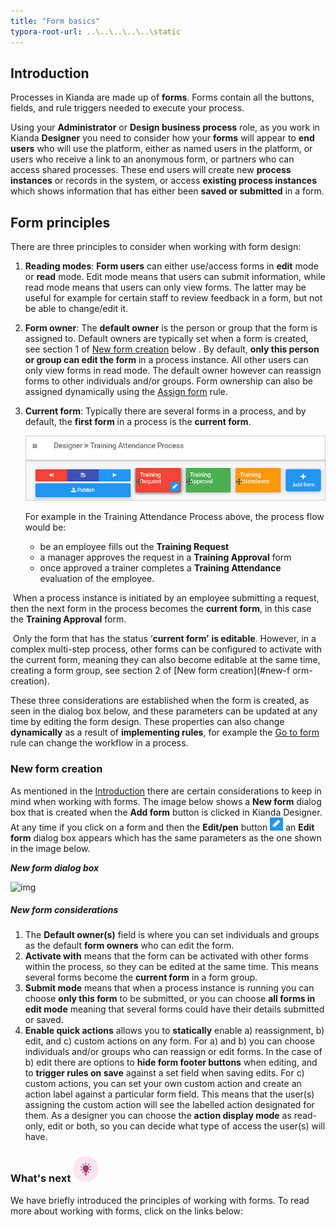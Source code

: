```yaml
---
title: "Form basics"
typora-root-url: ..\..\..\..\..\static
---
```




## Introduction

Processes in Kianda are made up of **forms**. Forms contain all the buttons, fields, and rule triggers needed to execute your process.

Using your **Administrator** or **Design business process** role, as you work in Kianda **Designer** you need to consider how your **forms** will appear to **end users** who will use the platform, either as named users in the platform, or users who receive a link to an anonymous form, or partners who can access shared processes. These end users will create new **process instances** or records in the system, or access **existing process instances** which shows information that has either been **saved or submitted** in a form.

## Form principles

There are three principles to consider when working with form design:

1. **Reading modes**: **Form users** can either use/access forms in **edit** mode or **read** mode. Edit mode means that users can submit information, while read mode means that users can only view forms. The latter may be useful for example for certain staff to review feedback in a form, but not be able to change/edit it.  

2. **Form owner**: The **default owner** is the person or group that the form is assigned to. Default owners are typically set when a form is created, see section 1 of [New form creation](#new-form-creation) below . By default, **only this person or group can edit the form** in a process instance. All other users can only view forms in read mode. The default owner however can reassign forms to other individuals and/or groups. Form ownership can also be assigned dynamically using the [Assign form](/docs/platform/rules/workflow/assign-form/) rule.

3. **Current form**: Typically there are several forms in a process, and by default, the **first form** in a process is the **current form**. 

   ![Three form process example](/images/3-form-example.jpg)

   For example in the Training Attendance Process above, the process flow would be:

   - be an employee fills out the **Training Request**
   - a manager approves the request in a **Training Approval** form
   - once approved a trainer completes a **Training Attendance** evaluation of the employee. 

​		When a process instance is initiated by an employee submitting a request, then the next form in the process becomes the **current form**, in this case 		the **Training Approval** form.

​		Only the form that has the status ‘**current form’** **is editable**. However, in a complex multi-step process, other forms can be configured to activate 		with the current form, meaning they can also become editable at the same time, creating a form group, see section 2 of [New form creation](#new-f		orm-creation). 

These three considerations are established when the form is created, as seen in the dialog box below, and these parameters can be updated at any time by editing the form design. These properties can also change **dynamically** as a result of **implementing rules**, for example the [Go to form](/docs/platform/rules/workflow/go-to-form/) rule can change the workflow in a process.



### New form creation

As mentioned in the [Introduction](#introduction) there are certain considerations to keep in mind when working with forms. The image below shows a **New form** dialog box that is created when the **Add form** button is clicked in Kianda Designer. At any time if you click on a form and then the **Edit/pen** button ![Edit/pen button](/images/penicon.png) an **Edit form** dialog box appears which has the same parameters as the one shown in the image below.

***New form dialog box***

![img](https://academy.kianda.com/wp-content/uploads/2022/03/newformsegments-1.gif)

##### New form considerations

1. The **Default owner(s)** field is where you can set individuals and groups as the default **form owners** who can edit the form.
2. **Activate with** means that the form can be activated with other forms within the process, so they can be edited at the same time. This means several forms become the **current form** in a form group.
3. **Submit mode** means that when a process instance is running you can choose **only this form** to be submitted, or you can choose **all forms in edit mode** meaning that several forms could have their details submitted or saved.
4. **Enable quick actions** allows you to **statically** enable a) reassignment, b) edit, and c) custom actions on any form. For a) and b) you can choose individuals and/or groups who can reassign or edit forms. In the case of b) edit there are options to **hide form footer buttons** when editing, and to **trigger rules on save** against a set field when saving edits. For c) custom actions, you can set your own custom action and create an action label against a particular form field. This means that the user(s) assigning the custom action will see the labelled action designated for them. As a designer you can choose the **action display mode** as read-only, edit or both, so you can decide what type of access the user(s) will have.



### What's next  ![Idea icon](/images/18.png) ###

We have briefly introduced the principles of working with forms. To read more about working with forms, click on the links below:

